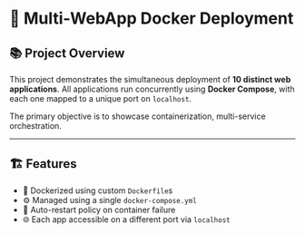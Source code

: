 # 🚀 Multi-WebApp Docker Deployment

## 📚 Project Overview

This project demonstrates the simultaneous deployment of **10 distinct web applications**. All applications run concurrently using **Docker Compose**, with each one mapped to a unique port on `localhost`.

The primary objective is to showcase containerization, multi-service orchestration.

---

## 🏗️ Features

- 🐳 Dockerized using custom `Dockerfile`s
- ⚙️ Managed using a single `docker-compose.yml`
- 🔁 Auto-restart policy on container failure
- 🌐 Each app accessible on a different port via `localhost`
